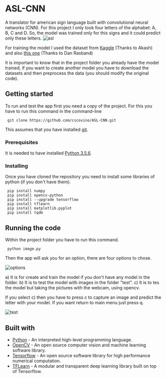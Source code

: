 # ASL-CNN

A translator for american sign language built with convolutional neural networks (CNN).
For this project I only took four letters of the alphabet: A, B, C and D. So, the model was trained only for this signs and it could predict only these letters.
![asl](https://user-images.githubusercontent.com/9748855/45159128-5900e900-b1bc-11e8-8d9c-60ee3115bf35.png)

For training the model I used the dataset from [Kaggle](https://www.kaggle.com/grassknoted/asl-alphabet) (Thanks to Akash)
and also [this one](https://www.kaggle.com/danrasband/asl-alphabet-test) (Thanks  to Dan Rasband)

It is important to know that in the project folder you already have the model trained, if you want to create another model you have to download the datasets and then preprocess the data (you should modify the original code).

## Getting started

To run and test the app first you need a copy of the project. For this you have to run this command in the command-line

```
 git clone https://github.com/cscovino/ASL-CNN.git
```

This assumes that you have installed [git](https://git-scm.com/).

### Prerequisites

It is needed to have installed [Python 3.5.6](https://www.python.org/downloads/).

### Installing

Once you have cloned the repository you need to install some libraries of python (if you don't have them).

```
 pip install numpy
 pip install opencv-python
 pip install --upgrade tensorflow
 pip install tflearn
 pip install matplotlib.pyplot
 pip install tqdm
```

## Running the code

Within the project folder you have to run this command.
```
 python image.py
```
Then the app will ask you for an option, there are four options to chose.

![options](https://user-images.githubusercontent.com/9748855/45190600-26cfa580-b215-11e8-9399-80611b6af835.png)

a) It is for create and train the model if you don't have any model in the folder.
b) It is to test the model with images in the folder "test".
c) It is to tes the model but taking the pictures with the webcam, using opencv.

If you select c) then you have to press c to capture an image and predict the letter with your model. If you want return to main menu just press q.

![test](https://user-images.githubusercontent.com/9748855/45190512-b032a800-b214-11e8-9d54-cb44b034b537.png)

## Built with
* [Python](https://www.python.org/) - An interpreted high-level programming language.
* [OpenCV](https://opencv.org/) - An open source computer vision and machine learning software library.
* [Tensorflow](https://www.tensorflow.org/) - An open source software library for high performance numerical computation.
* [TFLearn](http://tflearn.org/) - A modular and transparent deep learning library built on top of Tensorflow.
